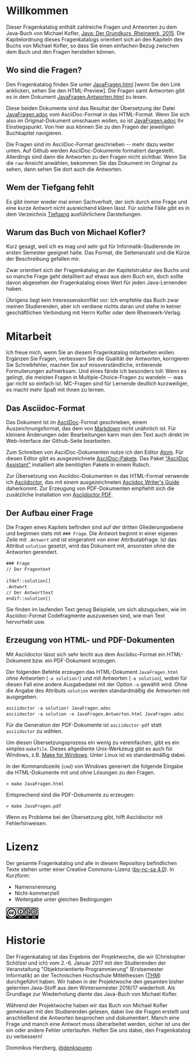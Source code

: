 # Willkommen

Dieser Fragenkatalog enthält zahlreiche Fragen und Antworten zu dem Java-Buch von Michael Kofler, [Java: Der Grundkurs, Rheinwerk, 2015](https://www.rheinwerk-verlag.de/java_3632/). Die Kapitelordnung dieses Fragenkatalogs orientiert sich an den Kapiteln des Buchs von Michael Kofler, so dass Sie einen einfachen Bezug zwischen dem Buch und den Fragen herstellen können.

## Wo sind die Fragen?

Den Fragenkatalog finden Sie unter [JavaFragen.html](https://htmlpreview.github.io/?https://github.com/denkspuren/JavaLernfragen/blob/master/JavaFragen.html) [wenn Sie den Link anklicken, sehen Sie den HTML-Preview]. Die Fragen samt Antworten gibt es in dem Dokument [JavaFragen.Antworten.html](https://htmlpreview.github.io/?https://github.com/denkspuren/JavaLernfragen/blob/master/JavaFragen.Antworten.html) zu lesen.

Diese beiden Dokumente sind das Resultat der Übersetzung der Datei [JavaFragen.adoc](JavaFragen.adoc) vom AsciiDoc-Format in das HTML-Format. Wenn Sie sich also im Original-Dokument umschauen wollen, so ist [JavaFragen.adoc](JavaFragen.adoc) Ihr Einstiegspunkt. Von hier aus können Sie zu den Fragen der jeweiligen Buchkapitel navigieren.

Die Fragen sind im AsciiDoc-Format geschrieben -- mehr dazu weiter unten. Auf Github werden AsciiDoc-Dokumente formatiert dargestellt. Allerdings sind dann die Antworten zu den Fragen nicht sichtbar. Wenn Sie die `raw`-Ansicht anwählen, bekommen Sie das Dokument im Original zu sehen, dann sehen Sie dort auch die Antworten.

## Wem der Tiefgang fehlt

Es gibt immer wieder mal einen Sachverhalt, der sich durch eine Frage und eine kurze Antwort nicht ausreichend klären lässt. Für solche Fälle gibt es in dem Verzeichnis [Tiefgang](Tiefgang/) ausführlichere Darstellungen.

## Warum das Buch von Michael Kofler?

Kurz gesagt, weil ich es mag und sehr gut für Informatik-Studierende im ersten Semester geeignet halte. Das Format, die Seitenanzahl und die Kürze der Beschreibung gefallen mir.

Zwar orientiert sich der Fragenkatalog an der Kapitelstruktur des Buchs und so manche Frage geht detailliert auf etwas aus dem Buch ein, doch sollte davon abgesehen der Fragenkatalog einen Wert für jeden Java-Lernenden haben.

Übrigens liegt kein Interessenskonflikt vor: Ich empfehle das Buch zwar meinen Studierenden, aber ich verdiene nichts daran und stehe in keiner geschäftlichen Verbindung mit Herrn Kofler oder dem Rheinwerk-Verlag.

# Mitarbeit

Ich freue mich, wenn Sie an diesem Fragenkatalog mitarbeiten wollen. Ergänzen Sie Fragen, verbessern Sie die Qualität der Antworten, korrigieren Sie Schreibfehler, machen Sie auf missverständliche, irritierende Formulierungen aufmerksam. Und eines fände ich besonders toll: Wenn es gelingt, die meisten Fragen in Multiple-Choice-Fragen zu wandeln -- was gar nicht so einfach ist. MC-Fragen sind für Lernende deutlich kurzweiliger, es macht mehr Spaß mit ihnen zu lernen.

## Das Asciidoc-Format

Das Dokument ist im [AsciiDoc](https://de.wikipedia.org/wiki/AsciiDoc)-Format geschrieben, einem Auszeichnungsformat, das dem von [Markdown](https://de.wikipedia.org/wiki/Markdown) nicht unähnlich ist. Für kleinere Änderungen oder Bearbeitungen kann man den Text auch direkt im Web-Interface der Github-Seite bearbeiten.

Zum Schreiben von AsciiDoc-Dokumenten nutze ich den Editor [Atom](https://atom.io/). Für diesen Editor gibt es ausgezeichnete [AsciiDoc-Pakete](https://atom.io/users/asciidoctor). Das Paket ["AsciiDoc Assistant"](https://atom.io/packages/asciidoc-assistant) installiert alle benötigten Pakete in einem Rutsch.

Zur Übersetzung von Asciidoc-Dokumenten in das HTML-Format verwende ich [Asciidoctor](http://asciidoctor.org/), das mit einem ausgezeichneten [Asciidoc Writer's Guide](http://asciidoctor.org/docs/asciidoc-writers-guide/) daherkommt. Zur Erzeugung von PDF-Dokumenten empfiehlt sich die zusätzliche Installation von [Asciidoctor PDF](http://asciidoctor.org/docs/convert-asciidoc-to-pdf/).

## Der Aufbau einer Frage

Die Fragen eines Kapitels befinden sind auf der dritten Gliederungsebene und beginnen stets mit `### Frage`. Die Antwort beginnt in einer eigenen Zeile mit `.Antwort` und ist eingerahmt von einer Attributabfrage. Ist das Attribut `solution` gesetzt, wird das Dokument mit, ansonsten ohne die Antworten gerendert.

~~~
### Frage
// Der Fragentext

ifdef::solution[]
.Antwort
// Der Antworttext
endif::solution[]
~~~

Sie finden im laufenden Text genug Beispiele, um sich abzugucken, wie im Asciidoc-Format Codefragmente auszuweisen sind, wie man Text hervorhebt usw.

## Erzeugung von HTML- und PDF-Dokumenten

Mit Asciidoctor lässt sich sehr leicht aus dem Asciidoc-Format ein HTML-Dokument bzw. ein PDF-Dokument erzeugen.

Der folgenden Befehle erzeugen das HTML-Dokument `JavaFragen.html` _ohne_ Antworten (`-a solution!`) und  _mit_ Antworten (`-a solution`), wobei für diesen Fall eine andere Ausgabedatei mit der Option `-o` gewählt wird. Ohne die Angabe des Attributs `solution` werden standardmäßig die Antworten mit ausgegeben.

~~~
asciidoctor -a solution! JavaFragen.adoc
asciidoctor -a solution -o JavaFragen.Antworten.html JavaFragen.adoc
~~~

Für die Generation der PDF-Dokumente ist `asciidoctor-pdf` statt `asciidoctor` zu wählen.

Um diesen Übersetzungsprozess ein wenig zu vereinfachen, gibt es ein simples `makefile`. Dieses altgediente Unix-Werkzeug gibt es auch für Windows, z.B. [Make for Windows](http://gnuwin32.sourceforge.net/packages/make.htm). Unter Linux ist es standardmäßig dabei.

In der Kommandozeile (`cmd`) von Windows generiert die folgende Eingabe die HTML-Dokumente mit und ohne Lösungen zu den Fragen.

~~~
> make JavaFragen.html
~~~

Entsprechend sind die PDF-Dokumente zu erzeugen:

~~~
> make JavaFragen.pdf
~~~

Wenn es Probleme bei der Übersetzung gibt, hilft Asciidoctor mit Fehlerhinweisen.

# Lizenz

Der gesamte Fragenkatalog und alle in diesem Repository befindlichen Texte stehen unter einer Creative Commons-Lizenz ([by-nc-sa 4.0](http://creativecommons.org/licenses/by-nc-sa/4.0/)). In Kurzform:

* Namensnennung
* Nicht-kommerziell
* Weitergabe unter gleichen Bedingungen

![Creative Commons by-nc-sa 4.0](CreativeCommons88x31.png)

# Historie

Der Fragenkatalog ist das Ergebnis der Projektwoche, die wir (Christopher Schölzel und ich) vom 2.-6. Januar 2017 mit den Studierenden der Veranstaltung "Objektorientierte Programmierung" (Erstsemester Informatik) an der Technischen Hochschule Mittelhessen ([THM](http://www.thm.de)) durchgeführt haben. Wir haben in der Projektwoche den gesamten bisher gelernten Java-Stoff aus dem Wintersemester 2016/17 wiederholt. Als Grundlage zur Wiederholung diente das Java-Buch von Michael Kofler.

Während der Projektwoche haben wir das Buch von Michael Kofler gemeinsam mit den Studierenden gelesen, dabei live die Fragen erstellt und anschließend die Antworten besprochen und dokumentiert. Manch eine Frage und manch eine Antwort muss überarbeitet werden, sicher ist uns der ein oder andere Fehler unterlaufen. Helfen Sie uns dabei, den Fragenkatalog zu verbessern!

Dominikus Herzberg, [@denkspuren](https://twitter.com/denkspuren)
